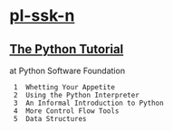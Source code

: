 # [pl-ssk-n](README.md)

## [The Python Tutorial](the-python-tutorial.md)
at Python Software Foundation  

```
 1  Whetting Your Appetite
 2  Using the Python Interpreter
 3  An Informal Introduction to Python
 4  More Control Flow Tools
 5  Data Structures

```

